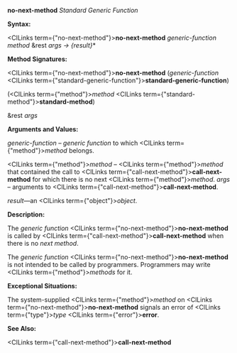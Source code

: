 **no-next-method** *Standard Generic Function* 



**Syntax:** 



<ClLinks  term={"no-next-method"}><b>no-next-method</b></ClLinks> *generic-function method* &amp;rest *args → \{result\}*\* 



**Method Signatures:** 



<ClLinks  term={"no-next-method"}><b>no-next-method</b></ClLinks> (*generic-function* <ClLinks  term={"standard-generic-function"}><b>standard-generic-function</b></ClLinks>) 



(<ClLinks  term={"method"}><i>method</i></ClLinks> <ClLinks  term={"standard-method"}><b>standard-method</b></ClLinks>) 



&amp;rest *args* 



**Arguments and Values:** 



*generic-function* – *generic function* to which <ClLinks  term={"method"}><i>method</i></ClLinks> belongs. 



<ClLinks  term={"method"}><i>method</i></ClLinks> – <ClLinks  term={"method"}><i>method</i></ClLinks> that contained the call to <ClLinks  term={"call-next-method"}><b>call-next-method</b></ClLinks> for which there is no next <ClLinks  term={"method"}><i>method</i></ClLinks>. *args* – arguments to <ClLinks  term={"call-next-method"}><b>call-next-method</b></ClLinks>. 



*result*—an <ClLinks  term={"object"}><i>object</i></ClLinks>. 



**Description:** 



The *generic function* <ClLinks  term={"no-next-method"}><b>no-next-method</b></ClLinks> is called by <ClLinks  term={"call-next-method"}><b>call-next-method</b></ClLinks> when there is no *next method*. 



The *generic function* <ClLinks  term={"no-next-method"}><b>no-next-method</b></ClLinks> is not intended to be called by programmers. Programmers may write <ClLinks  term={"method"}><i>methods</i></ClLinks> for it. 



**Exceptional Situations:** 



The system-supplied <ClLinks  term={"method"}><i>method</i></ClLinks> on <ClLinks  term={"no-next-method"}><b>no-next-method</b></ClLinks> signals an error of <ClLinks  term={"type"}><i>type</i></ClLinks> <ClLinks  term={"error"}><b>error</b></ClLinks>. 



**See Also:** 



<ClLinks  term={"call-next-method"}><b>call-next-method</b></ClLinks> 







 



 



